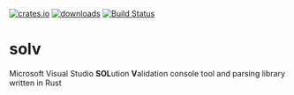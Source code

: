[![crates.io](https://img.shields.io/crates/v/solv.svg)](https://crates.io/crates/solv)
[![downloads](https://img.shields.io/crates/d/solv.svg)](https://crates.io/crates/solv)
[![Build Status](https://travis-ci.org/aegoroff/solv.svg?branch=master)](https://travis-ci.org/aegoroff/solv)
# solv
Microsoft Visual Studio **SOL**ution **V**alidation console tool and parsing library written in Rust
